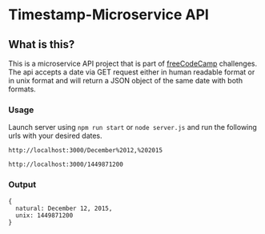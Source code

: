 # Timestamp-Microservice API 
## What is this? 
This is a microservice API project that is part of [freeCodeCamp](https://www.freecodecamp.org) challenges. The api accepts a date via GET request either in human readable format or in unix format and will return a JSON object of the same date with both formats.

### Usage 
Launch server using ```npm run start``` or ```node server.js``` and run the following urls with your desired dates.

```
http://localhost:3000/December%2012,%202015
```
```
http://localhost:3000/1449871200
```

### Output
```
{
  natural: December 12, 2015,
  unix: 1449871200
}
```
